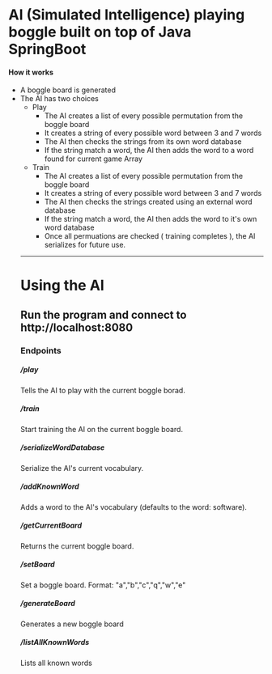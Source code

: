 
<h1> AI (Simulated Intelligence) playing boggle built on top of Java SpringBoot </h1>


<h4> How it works </h4>
<ul> 
  <li> A boggle board is generated </li>
  <li> The AI has two choices 
    <ul> 
      <li> 
        Play 
        <ul> 
          <li> The AI creates a list of every possible permutation from the boggle board </li>
          <li> It creates a string of every possible word between 3 and 7 words </li>
          <li> The AI then checks the strings from its own word database </li>
          <li> If the string match a word, the AI then adds the word to a word found for current game Array </li>
        </ul>
      </li>
      <li> 
        Train 
        <ul> 
          <li> The AI creates a list of every possible permutation from the boggle board </li>
          <li> It creates a string of every possible word between 3 and 7 words </li>
          <li> The AI then checks the strings created using an external word database </li>
          <li> If the string match a word, the AI then adds the word to it's own word database </li>
          <li> Once all permuations are checked ( training completes ), the AI serializes for future use. </li>
        </ul>
      </li>
    </ul>
  </li>

<hr> 

<h1> Using the AI </h2>
<h2> Run the program and connect to http://localhost:8080 </h2>
<h3> Endpoints </h3>
<h5> /play </h5>
  <p> Tells the AI to play with the current boggle borad. </p>
<h5> /train </h5>
  <p> Start training the AI on the current boggle board. </p>
<h5> /serializeWordDatabase </h5>
  <p> Serialize the AI's current vocabulary. </p>
<h5> /addKnownWord </h5>
  <p> Adds a word to the AI's vocabulary (defaults to the word: software). </p>
<h5> /getCurrentBoard </h5>
  <p> Returns the current boggle board. </p>
<h5> /setBoard </h5>
  <p> Set a boggle board. Format: "a","b","c","q","w","e" </p>
<h5> /generateBoard </h5>
  <p> Generates a new boggle board </p>
<h5> /listAllKnownWords </h5>
  <p> Lists all known words </p>
 
 

